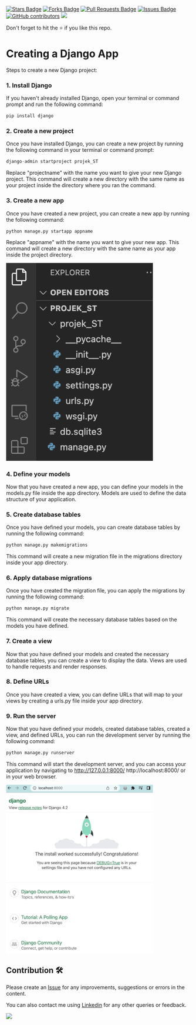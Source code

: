 <a href="https://github.com/drshahizan/python-web/stargazers"><img src="https://img.shields.io/github/stars/drshahizan/python-web" alt="Stars Badge"/></a>
<a href="https://github.com/drshahizan/python-web/network/members"><img src="https://img.shields.io/github/forks/drshahizan/python-web" alt="Forks Badge"/></a>
<a href="https://github.com/drshahizan/python-web/pulls"><img src="https://img.shields.io/github/issues-pr/drshahizan/python-web" alt="Pull Requests Badge"/></a>
<a href="https://github.com/drshahizan/python-web/issues"><img src="https://img.shields.io/github/issues/drshahizan/python-web" alt="Issues Badge"/></a>
<a href="https://github.com/drshahizan/python-web/graphs/contributors"><img alt="GitHub contributors" src="https://img.shields.io/github/contributors/drshahizan/python-web?color=2b9348"></a>
![](https://visitor-badge.glitch.me/badge?page_id=drshahizan/python-web)

Don't forget to hit the :star: if you like this repo.

# Creating a Django App	

Steps to create a new Django project:

### 1. Install Django
If you haven't already installed Django, open your terminal or command prompt and run the following command:

```python
pip install django
```

### 2. Create a new project
Once you have installed Django, you can create a new project by running the following command in your terminal or command prompt:

```python
django-admin startproject projek_ST
```

Replace "projectname" with the name you want to give your new Django project. This command will create a new directory with the same name as your project inside the directory where you ran the command.

### 3. Create a new app
Once you have created a new project, you can create a new app by running the following command:

```python
python manage.py startapp appname
```

Replace "appname" with the name you want to give your new app. This command will create a new directory with the same name as your app inside the project directory.

<img src="vsc.png" width="400" />

### 4. Define your models
Now that you have created a new app, you can define your models in the models.py file inside the app directory. Models are used to define the data structure of your application.

### 5. Create database tables
Once you have defined your models, you can create database tables by running the following command:

```python
python manage.py makemigrations
```

This command will create a new migration file in the migrations directory inside your app directory.

### 6. Apply database migrations
Once you have created the migration file, you can apply the migrations by running the following command:

```python
python manage.py migrate
```

This command will create the necessary database tables based on the models you have defined.

### 7. Create a view
Now that you have defined your models and created the necessary database tables, you can create a view to display the data. Views are used to handle requests and render responses.

### 8. Define URLs
Once you have created a view, you can define URLs that will map to your views by creating a urls.py file inside your app directory.

### 9. Run the server
Now that you have defined your models, created database tables, created a view, and defined URLs, you can run the development server by running the following command:

```python
python manage.py runserver
```

This command will start the development server, and you can access your application by navigating to http://127.0.0.1:8000/ http://localhost:8000/ or in your web browser.

<img src="localhost.png" width="400" />

## Contribution 🛠️
Please create an [Issue](https://github.com/drshahizan/python-web/issues) for any improvements, suggestions or errors in the content.

You can also contact me using [Linkedin](https://www.linkedin.com/in/drshahizan/) for any other queries or feedback.

![](https://visitor-badge.glitch.me/badge?page_id=drshahizan)
